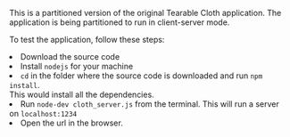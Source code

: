 This is a partitioned version of the original Tearable Cloth application.
The application is being partitioned to run in client-server mode.

To test the application, follow these steps:

<li> Download the source code
<li> Install <code>nodejs</code> for your machine
<li> <code>cd</code> in the folder where the source code is downloaded and run <code>npm install</code>.<br>
This would install all the dependencies.
<li> Run <code>node-dev cloth_server.js</code> from the terminal. This will run a server on <code>localhost:1234</code>
<li> Open the url in the browser.

